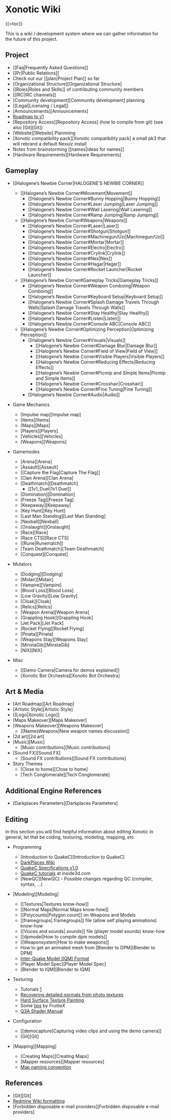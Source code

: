 Xonotic Wiki
============

{{\>toc}}

This is a wiki / development system where we can gather information for the future of this project.

Project
-------

-   [[Faq|Frequently Asked Questions]]
-   [[Pr|Public Relations]]
-   Check out our [[plan|Project Plan]] so far
-   [Organizational Structure][Organizational Structure]
-   [[Roles|Roles and Skills]] of contributing community members
-   [[IRC|IRC channels]]
-   [Community development][Community development] planning
-   [[Legal|Licensing / Legal]]
-   [Announcements][Announcements]
-   [Roadmap to v1](http://dev.xonotic.org/versions/show/3)
-   [Repository Access][Repository Access] (how to compile from git) (see also [Git][Git])
-   [Website][Website] Plannning
-   [Xonotic compatibility pack][Xonotic compatibility pack] a small pk3 that will rebrand a default Nexuiz install
-   Notes from brainstorming [[names|ideas for names]]
-   [Hardware Requirements][Hardware Requirements]

Gameplay
--------

-   [[Halogene’s Newbie Corner|HALOGENE’S NEWBIE CORNER]]
    -   [[Halogene’s Newbie Corner\#Movement|Movement]]
        -   [[Halogene’s Newbie Corner\#Bunny Hopping|Bunny Hopping]]
        -   [[Halogene’s Newbie Corner\#Laser Jumping|Laser Jumping]]
        -   [[Halogene’s Newbie Corner\#Wall Lasering|Wall Lasering]]
        -   [[Halogene’s Newbie Corner\#Ramp Jumping|Ramp Jumping]]
    -   [[Halogene’s Newbie Corner\#Weapons|Weapons]]
        -   [[Halogene’s Newbie Corner\#Laser|Laser]]
        -   [[Halogene’s Newbie Corner\#Shotgun|Shotgun]]
        -   [[Halogene’s Newbie Corner\#Machinegun/Uzi|Machinegun/Uzi]]
        -   [[Halogene’s Newbie Corner\#Mortar|Mortar]]
        -   [[Halogene’s Newbie Corner\#Electro|Electro]]
        -   [[Halogene’s Newbie Corner\#Crylink|Crylink]]
        -   [[Halogene’s Newbie Corner\#Nex|Nex]]
        -   [[Halogene’s Newbie Corner\#Hagar|Hagar]]
        -   [[Halogene’s Newbie Corner\#Rocket Launcher|Rocket Launcher]]
    -   [[Halogene’s Newbie Corner\#Gameplay Tricks|Gameplay Tricks]]
        -   [[Halogene’s Newbie Corner\#Weapon Comboing|Weapon Comboing]]
        -   [[Halogene’s Newbie Corner\#Keyboard Setup|Keyboard Setup]]
        -   [[Halogene’s Newbie Corner\#Splash Damage Travels Through Walls|Splash Damage Travels Through Walls]]
        -   [[Halogene’s Newbie Corner\#Stay Healthy|Stay Healthy]]
        -   [[Halogene’s Newbie Corner\#Listen|Listen]]
        -   [[Halogene’s Newbie Corner\#Console ABC|Console ABC]]
    -   [[Halogene’s Newbie Corner\#Optimizing Perception|Optimizing Perception]]
        -   [[Halogene’s Newbie Corner\#Visuals|Visuals]]
            -   [[Halogene’s Newbie Corner\#Damage Blur|Damage Blur]]
            -   [[Halogene’s Newbie Corner\#Field of View|Field of View]]
            -   [[Halogene’s Newbie Corner\#Visible Players|Visible Players]]
            -   [[Halogene’s Newbie Corner\#Reducing Effects|Reducing Effects]]
            -   [[Halogene’s Newbie Corner\#Picmip and Simple Items|Picmip and Simple Items]]
            -   [[Halogene’s Newbie Corner\#Crosshair|Crosshair]]
            -   [[Halogene’s Newbie Corner\#Fine Tuning|Fine Tuning]]
        -   [[Halogene’s Newbie Corner\#Audio|Audio]]

-   Game Mechanics
    -   [Impulse map][Impulse map]
    -   [Items][Items]
    -   [Maps][Maps]
    -   [Players][Players]
    -   [Vehicles][Vehicles]
    -   [Weapons][Weapons]

-   Gamemodes
    -   [Arena][Arena]
    -   [Assault][Assault]
    -   [[Capture the Flag|Capture The Flag]]
    -   [Clan Arena][Clan Arena]
    -   [Deathmatch][Deathmatch]
        -   [[1v1\_Duel|1v1 Duel]]
    -   [Domination][Domination]
    -   [Freeze Tag][Freeze Tag]
    -   [Keepaway][Keepaway]
    -   [Key Hunt][Key Hunt]
    -   [Last Man Standing][Last Man Standing]
    -   [Nexball][Nexball]
    -   [Onslaught][Onslaught]
    -   [Race][Race]
    -   [Race CTS][Race CTS]
    -   [[Rune|Runematch]]
    -   [Team Deathmatch][Team Deathmatch]
    -   [Conquest][Conquest]

-   Mutators
    -   [Dodging][Dodging]
    -   [Midair][Midair]
    -   [Vampire][Vampire]
    -   [Blood Loss][Blood Loss]
    -   [Low Gravity][Low Gravity]
    -   [Cloak][Cloak]
    -   [Relics][Relics]
    -   [Weapon Arena][Weapon Arena]
    -   [Grappling Hook][Grappling Hook]
    -   [Jet Pack][Jet Pack]
    -   [Rocket Flying][Rocket Flying]
    -   [Pinata][Pinata]
    -   [Weapons Stay][Weapons Stay]
    -   [MinstaGib][MinstaGib]
    -   [NIX][NIX]

-   Misc
    -   [[Demo Camera|Camera for demos explained]]
    -   [Xonotic Bot Orchestra][Xonotic Bot Orchestra]

Art & Media
-----------

-   [Art Roadmap][Art Roadmap]
-   [Artistic Style][Artistic Style]
-   [[Logo|Xonotic Logo]]
-   [Maps Makeover][Maps Makeover]
-   [Weapons Makeover][Weapons Makeover]
    -   [[NamesWeapons|New weapon names discussion]]
-   [2d art][2d art]
-   [Music][Music]
    -   [Music contributions][Music contributions]
-   [Sound FX][Sound FX]
    -   [Sound FX contributions][Sound FX contributions]
-   Story Themes
    -   [Close to home][Close to home]
    -   [Tech Conglomerate][Tech Conglomerate]

Additional Engine References
----------------------------

-   [Darkplaces Parameters][Darkplaces Parameters]

Editing
-------

In this section you will find helpful information about editing Xonotic in general, let that be coding, texturing, modeling, mapping, etc

-   Programming
    -   [Introduction to QuakeC][Introduction to QuakeC]
    -   [DarkPlaces Wiki](http://dpwiki.slipgateconstruct.com/)
    -   [QuakeC Specifications v1.0](http://www.gamers.org/dEngine/quake/spec/quake-spec34/qc-menu.htm)
    -   [QuakeC tutorials](http://www.inside3d.com/tutorials.php) at inside3d.com
    -   [NewQC][NewQC] - Possible changes regarding QC (compiler, syntax, …)

-   [Modeling][Modeling]
    -   [[Textures|Textures know-how]]
    -   [[Normal Maps|Normal Maps know-how]]
    -   [[Polycounts|Polygon count]] on Weapons and Models
    -   [[framegroups|.framegroups]] file (allow self playing animations) know-how
    -   [[Voices and sounds|.sounds]] file (player model sounds) know-how
    -   [[dpmodel|How to compile dpm models]]
    -   [[Weaponsystem|How to make weapons]]
    -   How to get an animated mesh from [Blender to DPM][Blender to DPM]
    -   [Inter-Quake Model (IQM) Format](http://lee.fov120.com/iqm/)
    -   [Player Model Spec][Player Model Spec]
    -   [Blender to IQM][Blender to IQM]

-   Texturing
    -   Tutorials [1](http://www.cgtextures.com/content.php?action=tutorials)
    -   [Recovering detailed normals from photo textures](http://www.cgtextures.com/content.php?action=tutorial&name=normalmap)
    -   [Hard Surface Texture Painting](http://forums.cgsociety.org/showthread.php?t=373024)
    -   Some [tips](http://forums.xonotic.org/showthread.php?tid=63&pid=445#pid445) by *FruitieX*
    -   [Q3A Shader Manual](http://toolz.nexuizninjaz.com/shader/)

-   Configuration
    -   [[democapture|Capturing video clips and using the demo camera]]
    -   [Git][Git]

-   [Mapping][Mapping]
    -   [Creating Maps][Creating Maps]
    -   [Mapper resources][Mapper resources]
    -   [Map naming convention](http://alientrap.org/forum/viewtopic.php?f=2&t=2363&sid=4f8a9e06ada52255e98bdfa744ec6beb#p27330)

References
----------

-   [Git][Git]
-   [Redmine Wiki formatting](http://www.redmine.org/wiki/1/RedmineTextFormatting)
-   [Forbidden disposable e-mail providers][Forbidden disposable e-mail providers]

